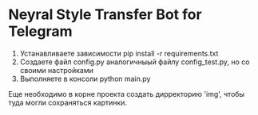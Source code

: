# Neyral Style Transfer Bot for Telegram

1. Устанавливаете зависимости pip install -r requirements.txt
2. Создаете файл config.py аналогичныый файлу config_test.py, но со своими настройками
3. Выполняете в консоли python main.py

Еще необходимо в корне проекта создать дирректорию 'img', чтобы туда могли сохраняться картинки.